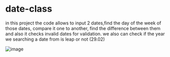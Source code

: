 # date-class
in this project the code allows to input 2 dates,find the day of the week of those dates, compare it one to another, find the difference between them and also it checks invalid dates for validation. we also can check if the year we searching a date from is leap or not (29.02)

![image](https://github.com/user-attachments/assets/06f4ff33-c208-4330-bd25-000e37311b4a)

